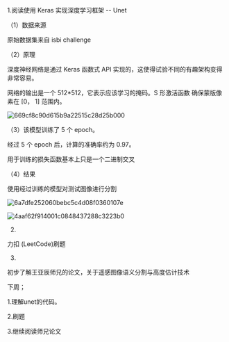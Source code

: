 1.阅读使用 Keras 实现深度学习框架 -- Unet

（1）数据来源

原始数据集来自 isbi challenge

（2）原理



深度神经网络是通过 Keras 函数式 API 实现的，这使得试验不同的有趣架构变得非常容易。

网络的输出是一个 512*512，它表示应该学习的掩码。S 形激活函数 确保蒙版像素在 [0， 1] 范围内。

![669cf8c90d615b9a22515c28d25b000](https://github.com/user-attachments/assets/1ad42d7f-6beb-4c09-923b-b9ddc0ca50fd)

（3）该模型训练了 5 个 epoch。

经过 5 个 epoch 后，计算的准确率约为 0.97。

用于训练的损失函数基本上只是一个二进制交叉

（4）结果

使用经过训练的模型对测试图像进行分割

![6a7dfe252060bebc5c4d08f0360107e](https://github.com/user-attachments/assets/345e76d5-6b26-4888-ae88-b306eeb9e6ac)

![4aaf62f914001c0848437288c3223b0](https://github.com/user-attachments/assets/82754f46-0919-4c78-a781-6791820c0ff1)

2.

力扣 (LeetCode)刷题

3.

初步了解王亚辰师兄的论文，关于遥感图像语义分割与高度估计技术


下周；

1.理解unet的代码。

2.刷题

3.继续阅读师兄论文



